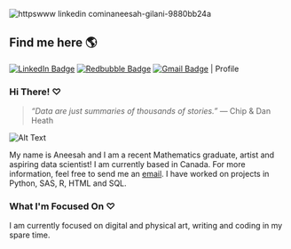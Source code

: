 
![httpswww linkedin cominaneesah-gilani-9880bb24a](https://github.com/AneesahG/AneesahG/assets/133827224/596a7e93-7ccb-4bcb-8c42-cd9758f7568f)
## Find me here 🌎 
[![LinkedIn Badge](https://img.shields.io/badge/LinkedIn-Profile-informational?style=flat&logo=linkedin&logoColor=white&color=0D76A8)](https://www.linkedin.com/in/aneesah-gilani-9880bb24a/)
   [![Redbubble Badge](https://img.shields.io/badge/Redbubble-E41321.svg?style=for-the-badge&logo=Redbubble&logoColor=white)](https://www.redbubble.com/people/Aneetopia/shop?asc=u&ref=account-nav-dropdown)
    [![Gmail Badge](https://img.shields.io/badge/Gmail-EA4335.svg?style=for-the-badge&logo=Gmail&logoColor=white)](mailto:designsbyanee@gmail.com)
| Profile

### Hi There! ♡

>*“Data are just summaries of thousands of stories.”*
>— Chip & Dan Heath

![Alt Text](https://media.giphy.com/media/O4avgwuWe45os/giphy.gif)


My name is Aneesah and I am a recent Mathematics graduate, artist and aspiring data scientist! I am currently based in Canada. For more information, feel free to send me an [email](mailto:designsbyanee@gmail.com). I have worked on projects in Python, SAS, R, HTML and SQL. 

### What I'm Focused On ♡

I am currently focused on digital and physical art, writing and coding in my spare time. 


